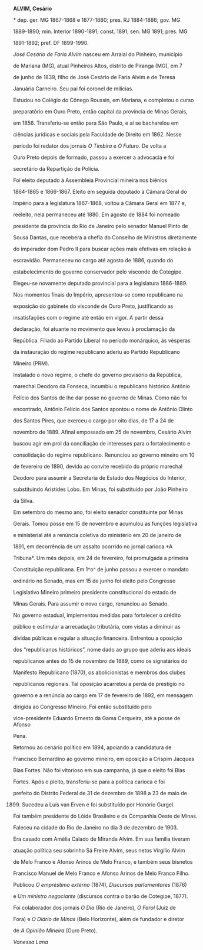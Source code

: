 **ALVIM, Cesário**



\* dep. ger. MG 1867-1868 e 1877-1880; pres. RJ 1884-1886; gov. MG

1889-1890; min. Interior 1890-1891; const. 1891; sen. MG 1891; pres. MG

1891-1892; pref. DF 1899-1990.



*José Cesário de Faria Alvim* nasceu em Arraial do Pinheiro, município

de Mariana (MG), atual Pinheiros Altos, distrito de Piranga (MG), em 7

de junho de 1839, filho de José Cesário de Faria Alvim e de Teresa

Januária Carneiro. Seu pai foi coronel de milícias.



Estudou no Colégio do Cônego Roussin, em Mariana, e completou o curso

preparatório em Ouro Preto, então capital da província de Minas Gerais,

em 1856. Transferiu-se então para São Paulo, e aí se bacharelou em

ciências jurídicas e sociais pela Faculdade de Direito em 1862. Nesse

período foi redator dos jornais *O Timbira* e *O Futuro*. De volta a

Ouro Preto depois de formado, passou a exercer a advocacia e foi

secretário da Repartição de Polícia.



Foi eleito deputado à Assembleia Provincial mineira nos biênios

1864-1865 e 1866-1867. Eleito em seguida deputado à Câmara Geral do

Império para a legislatura 1867-1868, voltou à Câmara Geral em 1877 e,

reeleito, nela permaneceu até 1880. Em agosto de 1884 foi nomeado

presidente da província do Rio de Janeiro pelo senador Manuel Pinto de

Sousa Dantas, que recebera a chefia do Conselho de Ministros diretamente

do imperador dom Pedro II para buscar ações mais efetivas em relação à

escravidão. Permaneceu no cargo até agosto de 1886, quando do

estabelecimento do governo conservador pelo visconde de Cotegipe.

Elegeu-se novamente deputado provincial para a legislatura 1886-1889.

Nos momentos finais do Império, apresentou-se como republicano na

exposição do gabinete do visconde de Ouro Preto, justificando as

insatisfações com o regime até então em vigor. A partir dessa

declaração, foi atuante no movimento que levou à proclamação da

República. Filiado ao Partido Liberal no período monárquico, às vésperas

da instauração do regime republicano aderiu ao Partido Republicano

Mineiro (PRM).



Instalado o novo regime, o chefe do governo provisório da República,

marechal Deodoro da Fonseca, incumbiu o republicano histórico Antônio

Felício dos Santos de lhe dar posse no governo de Minas. Como não foi

encontrado, Antônio Felício dos Santos apontou o nome de Antônio Olinto

dos Santos Pires, que exerceu o cargo por oito dias, de 17 a 24 de

novembro de 1889. Afinal empossado em 25 de novembro, Cesário Alvim

buscou agir em prol da conciliação de interesses para o fortalecimento e

consolidação do regime republicano. Renunciou ao governo mineiro em 10

de fevereiro de 1890, devido ao convite recebido do próprio marechal

Deodoro para assumir a Secretaria de Estado dos Negócios do Interior,

substituindo Aristides Lobo. Em Minas, foi substituído por João Pinheiro

da Silva.



Em setembro do mesmo ano, foi eleito senador constituinte por Minas

Gerais. Tomou posse em 15 de novembro e acumulou as funções legislativa

e ministerial até a renúncia coletiva do ministério em 20 de janeiro de

1891, em decorrência de um assalto ocorrido no jornal carioca *A

Tribuna*. Um mês depois, em 24 de fevereiro, foi promulgada a primeira

Constituição republicana. Em 1^o^ de junho passou a exercer o mandato

ordinário no Senado, mas em 15 de junho foi eleito pelo Congresso

Legislativo Mineiro primeiro presidente constitucional do estado de

Minas Gerais. Para assumir o novo cargo, renunciou ao Senado.



No governo estadual, implementou medidas para fortalecer o crédito

público e estimular a arrecadação tributária, com vistas a diminuir as

dívidas públicas e regular a situação financeira. Enfrentou a oposição

dos “republicanos históricos”, nome dado ao grupo que aderiu aos ideais

republicanos antes do 15 de novembro de 1889, como os signatários do

Manifesto Republicano (1870), os abolicionistas e membros dos clubes

republicanos regionais. Tal oposição acarretou a perda de prestígio no

governo e a renúncia ao cargo em 17 de fevereiro de 1892, em mensagem

dirigida ao Congresso Mineiro. Foi então substituído pelo

vice-presidente Eduardo Ernesto da Gama Cerqueira, até a posse de Afonso

Pena.



Retornou ao cenário político em 1894, apoiando a candidatura de

Francisco Bernardino ao governo mineiro, em oposição a Crispim Jacques

Bias Fortes. Não foi vitorioso em sua campanha, já que o eleito foi Bias

Fortes. Após o pleito, transferiu-se para a política carioca e foi

prefeito do Distrito Federal de 31 de dezembro de 1898 a 23 de maio de

1899. Sucedeu a Luís van Erven e foi substituído por Honório Gurgel.



Foi também presidente do Lóide Brasileiro e da Companhia Oeste de Minas.



Faleceu na cidade do Rio de Janeiro no dia 3 de dezembro de 1903.



Era casado com Amélia Calado de Miranda Alvim. Em sua família tiveram

atuação política seu sobrinho Sá Freire Alvim, seus netos Virgílio Alvim

de Melo Franco e Afonso Arinos de Melo Franco, e também seus bisnetos

Francisco Manuel de Melo Franco e Afonso Arinos de Melo Franco Filho.



Publicou *O empréstimo externo* (1874), *Discursos parlamentares* (1876)

e *Um ministro negociante* (discursos contra o barão de Cotegipe, 1877).

Foi colaborador dos jornais *O Dia* (Rio de Janeiro), *O Farol* (Juiz de

Fora) e *O Diário de Minas* (Belo Horizonte), além de fundador e diretor

de *A Opinião Mineira* (Ouro Preto).



*Vanessa Lana*



